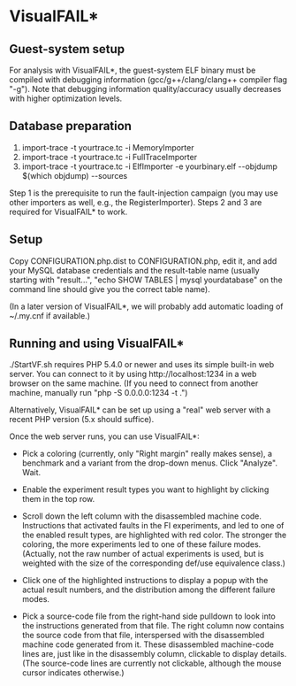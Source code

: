 VisualFAIL*
===========

Guest-system setup
------------------
For analysis with VisualFAIL*, the guest-system ELF binary must be compiled with
debugging information (gcc/g++/clang/clang++ compiler flag "-g").  Note that
debugging information quality/accuracy usually decreases with higher
optimization levels.

Database preparation
--------------------
1. import-trace -t yourtrace.tc -i MemoryImporter
2. import-trace -t yourtrace.tc -i FullTraceImporter
3. import-trace -t yourtrace.tc -i ElfImporter -e yourbinary.elf --objdump $(which objdump) --sources

Step 1 is the prerequisite to run the fault-injection campaign (you may use
other importers as well, e.g., the RegisterImporter).  Steps 2 and 3 are
required for VisualFAIL* to work.

Setup
-----
Copy CONFIGURATION.php.dist to CONFIGURATION.php, edit it, and add your MySQL
database credentials and the result-table name (usually starting with
"result...", "echo SHOW TABLES | mysql yourdatabase" on the command line should
give you the correct table name).

(In a later version of VisualFAIL*, we will probably add automatic loading of
~/.my.cnf if available.)

Running and using VisualFAIL*
-----------------------------
./StartVF.sh requires PHP 5.4.0 or newer and uses its simple built-in web
server.  You can connect to it by using http://localhost:1234 in a web browser
on the same machine.  (If you need to connect from another machine, manually run
"php -S 0.0.0.0:1234 -t .")

Alternatively, VisualFAIL* can be set up using a "real" web server with a recent
PHP version (5.x should suffice).

Once the web server runs, you can use VisualFAIL*:

- Pick a coloring (currently, only "Right margin" really makes sense), a
  benchmark and a variant from the drop-down menus.  Click "Analyze".  Wait.

- Enable the experiment result types you want to highlight by clicking them in
  the top row.

- Scroll down the left column with the disassembled machine code.  Instructions
  that activated faults in the FI experiments, and led to one of the enabled
  result types, are highlighted with red color.  The stronger the coloring, the
  more experiments led to one of these failure modes.  (Actually, not the raw
  number of actual experiments is used, but is weighted with the size of the
  corresponding def/use equivalence class.)

- Click one of the highlighted instructions to display a popup with the actual
  result numbers, and the distribution among the different failure modes.

- Pick a source-code file from the right-hand side pulldown to look into the
  instructions generated from that file.  The right column now contains the
  source code from that file, interspersed with the disassembled machine code
  generated from it.  These disassembled machine-code lines are, just like in
  the disassembly column, clickable to display details.  (The source-code lines
  are currently not clickable, although the mouse cursor indicates otherwise.)
